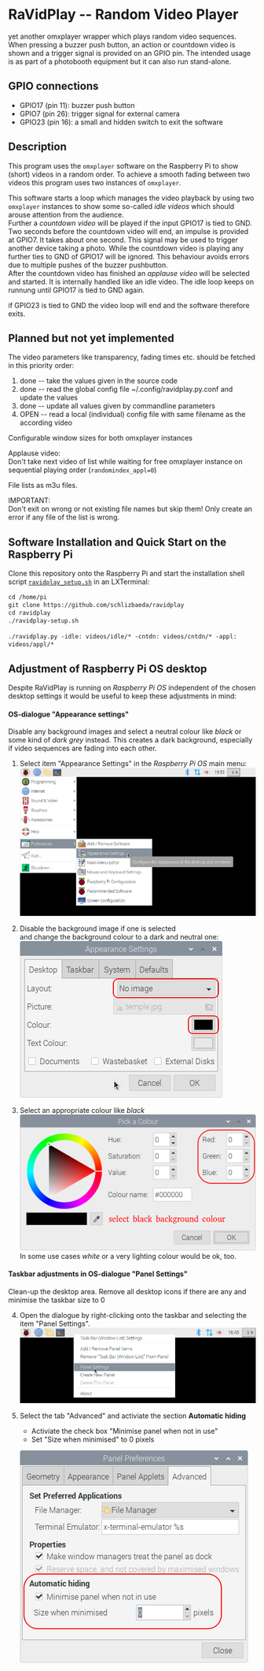 # RaVidPlay -- Random Video Player
yet another omxplayer wrapper which plays random video sequences. When pressing
a buzzer push button, an action or countdown video is shown and a trigger
signal is provided on an GPIO pin. The intended usage is as part of a
photobooth equipment but it can also run stand-alone.

## GPIO connections
* GPIO17 (pin 11): buzzer push button
* GPIO7 (pin 26): trigger signal for external camera
* GPIO23 (pin 16): a small and hidden switch to exit the software

## Description
This program uses the `omxplayer` software on the Raspberry Pi to show (short)
videos in a random order. To achieve a smooth fading between two videos this
program uses two instances of `omxplayer`.

This software starts a loop which manages the video playback by using two
`omxplayer` instances to show some so-called *idle videos* which should arouse
attention from the audience.  
Further a *countdown video* will be played if the input GPIO17 is tied to GND.
Two seconds before the countdown video will end, an impulse is provided at 
GPIO7. It takes about one second. This signal may be used to trigger another
device taking a photo. While the countdown video is playing any further ties
to GND of GPIO17 will be ignored. This behaviour avoids errors due to multiple
pushes of the buzzer pushbutton.  
After the countdown video has finished an *applause video* will be selected and
started. It is internally handled like an idle video. The idle loop keeps on
runnung until GPIO17 is tied to GND again.

if GPIO23 is tied to GND the video loop will end and the software therefore
exits.

## Planned but not yet implemented
The video parameters like transparency, fading times etc. should be fetched
in this priority order:  
1) done -- take the values given in the source code
2) done -- read the global config file ~/.config/ravidplay.py.conf and update the values
3) done -- update all values given by commandline parameters
4) OPEN -- read a local (individual) config file with same filename as the according video

Configurable window sizes for both omxplayer instances

Applause video:  
Don't take next video of list while waiting for free omxplayer instance on
sequential playing order (`randomindex_appl=0`)

File lists as m3u files.

IMPORTANT:  
Don't exit on wrong or not existing file names but skip them! Only create an error if any file of the list is wrong.

## Software Installation and Quick Start on the Raspberry Pi
Clone this repository onto the Raspberry Pi and start the installation
shell script [`ravidplay_setup.sh`](https://github.com/schlizbaeda/ravidplay/blob/main/ravidplay-setup.sh)
in an LXTerminal:
```shell
cd /home/pi
git clone https://github.com/schlizbaeda/ravidplay
cd ravidplay
./ravidplay-setup.sh

./ravidplay.py -idle: videos/idle/* -cntdn: videos/cntdn/* -appl: videos/appl/*
```

## Adjustment of Raspberry Pi OS desktop
Despite RaVidPlay is running on *Raspberry Pi OS* independent of the chosen
desktop settings it would be useful to keep these adjustments in mind:

#### OS-dialogue "Appearance settings"
Disable any background images and select a neutral colour like *black* or
some kind of *dark grey* instead. This creates a dark background, especially
if video sequences are fading into each other.

1) Select item "Appearance Settings" in the *Raspberry Pi OS* main menu:  
   ![Menu path for "Appearance Settings"](./pictures/RaspiOS_Menu_AppearanceSettings.png "Menu path for 'Appearance Settings'")

2) Disable the background image if one is selected  
   and change the background colour to a dark and neutral one:  
   ![Appearance Settings](./pictures/RaspiOS_AppearanceSettings.png "OS-dialogue 'AppearanceSettings'")

3) Select an appropriate colour like *black*  
   ![Pick a Colour](./pictures/RaspiOS_PickAColour.png "OS-dialogue 'Pick a Colour'")  
   In some use cases *white* or a very lighting colour would be ok, too.

#### Taskbar adjustments in OS-dialogue "Panel Settings"
Clean-up the desktop area. Remove all desktop icons if there are any
and minimise the taskbar size to 0

4) Open the dialogue by right-clicking onto the taskbar and selecting the item
   "Panel Settings".  
   ![Menu Path for "Panel Settings"](./pictures/RaspiOS_TaskBar_RightClick.png "Menu Path for 'Panel Settings'")
   
5) Select the tab "Advanced" and activiate the section **Automatic hiding**
   * Activiate the check box "Minimise panel when not in use"
   * Set "Size when minimised" to 0 pixels
   
   ![Panel Settings](./pictures/RaspiOS_TaskBar_PanelSettings.png "OS-dialogue 'Panel Settings'")
